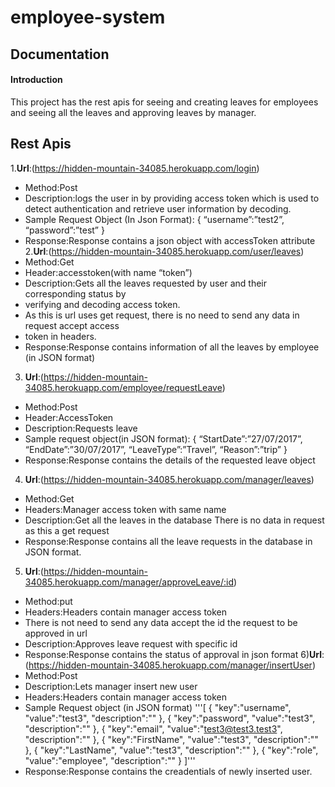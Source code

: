 # employee-system
## Documentation
#### Introduction
This project has the rest apis for seeing and creating leaves for employees and
seeing all the leaves and approving leaves by manager.
## Rest Apis
1.**Url**:(https://hidden-mountain-34085.herokuapp.com/login)
- Method:Post
- Description:logs the user in by providing access token which is used to detect
authentication and retrieve user information by decoding.
- Sample Request Object (In Json Format):
{
“username”:”test2”,
“password”:”test”
}
- Response:Response contains a json object with accessToken attribute
2.**Url**:(https://hidden-mountain-34085.herokuapp.com/user/leaves)
- Method:Get
- Header:accesstoken(with name “token”)
- Description:Gets all the leaves requested by user and their corresponding status by
- verifying and decoding access token.
- As this is url uses get request, there is no need to send any data in request accept access
- token in headers.
- Response:Response contains information of all the leaves by employee (in JSON format)
3. **Url**:(https://hidden-mountain-34085.herokuapp.com/employee/requestLeave)
- Method:Post
- Header:AccessToken
- Description:Requests leave
- Sample request object(in JSON format):
{
“StartDate”:”27/07/2017”,
“EndDate”:”30/07/2017”,
“LeaveType”:”Travel”,
“Reason”:”trip”
}
- Response:Response contains the details of the requested leave object
4. **Url**:(https://hidden-mountain-34085.herokuapp.com/manager/leaves)
- Method:Get
- Headers:Manager access token with same name
- Description:Get all the leaves in the database
There is no data in request as this a get request
- Response:Response contains all the leave requests in the database in JSON format.
5. **Url**:(https://hidden-mountain-34085.herokuapp.com/manager/approveLeave/:id)
- Method:put
- Headers:Headers contain manager access token
- There is not need to send any data accept the id the request to be approved in url
- Description:Approves leave request with specific id
- Response:Response contains the status of approval in json format
6)**Url**:(https://hidden-mountain-34085.herokuapp.com/manager/insertUser)
- Method:Post
- Description:Lets manager insert new user
- Headers:Headers contain manager access token
- Sample Request object (in JSON format)
'''[
  {
    "key":"username",
    "value":"test3",
    "description":""
  },
  {
    "key":"password",
    "value":"test3",
    "description":""
  },
  {
    "key":"email",
    "value":"test3@test3.test3",
    "description":""
  },
  {
    "key":"FirstName",
    "value":"test3",
    "description":""
  },
  {
    "key":"LastName",
    "value":"test3",
    "description":""
  },
  {
    "key":"role",
    "value":"employee",
    "description":""
  }
]'''
- Response:Response contains the creadentials of newly inserted user.
